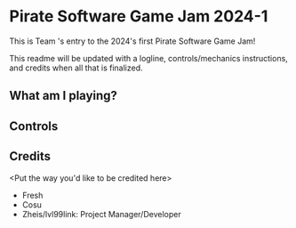 # Pirate Software Game Jam 2024-1
This is Team <untitled>'s entry to the 2024's first Pirate Software Game Jam!

This readme will be updated with a logline, controls/mechanics instructions, and credits 
when all that is finalized.

## What am I playing?
<insert elevator pitch here>

## Controls
<insert controls and basic instructions on how to play here>

## Credits
<Put the way you'd like to be credited here>
- Fresh
- Cosu
- Zheis/lvl99link: Project Manager/Developer